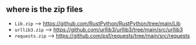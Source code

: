 ## where is the zip files
* `Lib.zip` --> https://github.com/RustPython/RustPython/tree/main/Lib
* `urllib3.zip` --> https://github.com/urllib3/urllib3/tree/main/src/urllib3
* `requests.zip` --> https://github.com/psf/requests/tree/main/src/requests